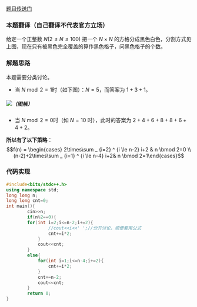 [题目传送门](https://www.luogu.com.cn/problem/AT_ddcc2018_qual_b)
### 本题翻译（自己翻译不代表官方立场）
给定一个正整数 $N(2 \le N \le 100)$ 把一个 $N \times N$ 的方格分成黑色白色，分割方式见上图，现在只有被黑色完全覆盖的算作黑色格子，问黑色格子的个数。
### 解题思路
本题需要分类讨论。
- 当 $N \bmod 2=1$时（如下图）：$N=5$，而答案为 $1+3+1$。
##### ![](https://cdn.luogu.com.cn/upload/image_hosting/1qxfzo0v.png?x-oss-process=image/resize,m_lfit,h_306,w_495)（图解）
- 当 $N \bmod 2=0$时（如 $N=10$ 时），此时的答案为 $2+4+6+8+8+6+4+2$。

**所以有了以下策略**：
$$f(n) = \begin{cases}  2\times\sum _ {i=2} ^ {i \le n-2} i+2 & n \bmod 2=0 \\(n-2)+2\times\sum _ {i=1} ^ {i \le n-4} i+2& n \bmod 2=1\end{cases}$$
### 代码实现
```cpp
#include<bits/stdc++.h>
using namespace std;
long long n;
long long cnt=0;
int main(){
		cin>>n;
		if(n%2==0){
		for(int i=2;i<=n-2;i+=2){
				//cout<<i<<' ';//分开讨论，顺便套用公式
				cnt+=i*2;
			}
			cout<<cnt;
		}
		else{
			for(int i=1;i<=n-4;i+=2){
				cnt+=i*2;
			}
			cnt+=n-2;
			cout<<cnt;
		} 
		return 0;
} 
```